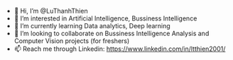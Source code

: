 - 👋 Hi, I’m @LuThanhThien
- 👀 I’m interested in Artificial Intelligence, Bussiness Intelligence
- 🌱 I’m currently learning Data analytics, Deep learning
- 💞️ I’m looking to collaborate on Bussiness Intelligence Analysis and Computer Vision projects (for freshers)
- 📫 Reach me through Linkedin: https://www.linkedin.com/in/ltthien2001/

<!---
LuThanhThien/LuThanhThien is a ✨ special ✨ repository because its `README.md` (this file) appears on your GitHub profile.
You can click the Preview link to take a look at your changes.
--->
